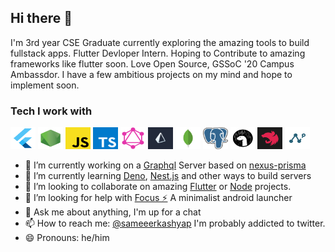 ## Hi there 👋

I'm 3rd year CSE Graduate currently exploring the amazing tools to build fullstack apps. Flutter Devloper Intern. Hoping to Contribute to amazing frameworks like flutter soon.
Love Open Source, GSSoC '20 Campus Ambassdor. I have a few ambitious projects on my mind and hope to implement soon.

### Tech I work with

<img src="./assets/flutter.png" alt="flutter" height="35" width="40"/>  <img src="./assets/node.png" alt="node" height="35" width="40"/> <img src="./assets/js.png" alt="js" height="35" width="40"/>  <img src="./assets/ts.png" alt="ts" height="35" width="40"/>  <img src="./assets/gql.png" alt="gql" height="35" width="40"/>  <img src="./assets/prisma.jpg" alt="prisma" height="35" width="40"/>  <img src="./assets/mongo.jpg" alt="mongo" height="35" width="40"/>  <img src="./assets/postgres.png" alt="postgres" height="35" width="40"/> <img src="./assets/deno.svg" alt="deno" height="35" width="40"/> <img src="./assets/nest.png" alt="nest" height="35" width="40"/> <img src="./assets/nexus.png" alt="nexus" height="35" width="40"/> 




- 🔭 I’m currently working on a [Graphql](https://graphql.org/) Server based on [nexus-prisma](https://nexus.js.org/)
- 🌱 I’m currently learning [Deno](https://deno.land/), [Nest.js](https://nestjs.com/) and other ways to build servers
- 👯 I’m looking to collaborate on amazing [Flutter](https://flutter.dev/) or [Node](https://nodejs.org/en/) projects.
- 🤔 I’m looking for help with [Focus ⚡](https://github.com/Sameerkash/Focus) A minimalist android launcher
- 💬 Ask me about anything, I'm up for a chat
- 📫 How to reach me: [@sameeerkashyap](https://twitter.com/Sameeerkashyap) I'm probably addicted to twitter.
- 😄 Pronouns: he/him
